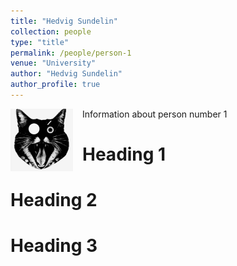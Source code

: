 ```yaml
---
title: "Hedvig Sundelin"
collection: people
type: "title"
permalink: /people/person-1
venue: "University"
author: "Hedvig Sundelin"
author_profile: true
---
```

<img align="left" src="/images/cat.png" width="100px" style="padding-right: 15px">

Information about person number 1

Heading 1
======

Heading 2
======

Heading 3
======
